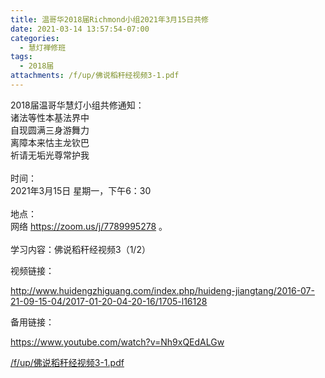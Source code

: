```yaml
---
title: 温哥华2018届Richmond小组2021年3月15日共修
date: 2021-03-14 13:57:54-07:00
categories:
  - 慧灯禅修班
tags:
  - 2018届
attachments: /f/up/佛说稻秆经视频3-1.pdf
---
```

2018届温哥华慧灯小组共修通知：\
诸法等性本基法界中\
自现圆满三身游舞力\
离障本来怙主龙钦巴\
祈请无垢光尊常护我\
\
时间：\
2021年3月15日 星期一，下午6：30\
\
地点：\
网络 <https://zoom.us/j/7789995278> 。\
\
学习内容：佛说稻秆经视频3（1/2）

视频链接：

<http://www.huidengzhiguang.com/index.php/huideng-jiangtang/2016-07-21-09-15-04/2017-01-20-04-20-16/1705-l16128>

备用链接：

<https://www.youtube.com/watch?v=Nh9xQEdALGw>

[/f/up/佛说稻秆经视频3-1.pdf](https://s3.ap-northeast-1.wasabisys.com/hdcx/hdv/f/up/佛说稻秆经视频3-1.pdf)
